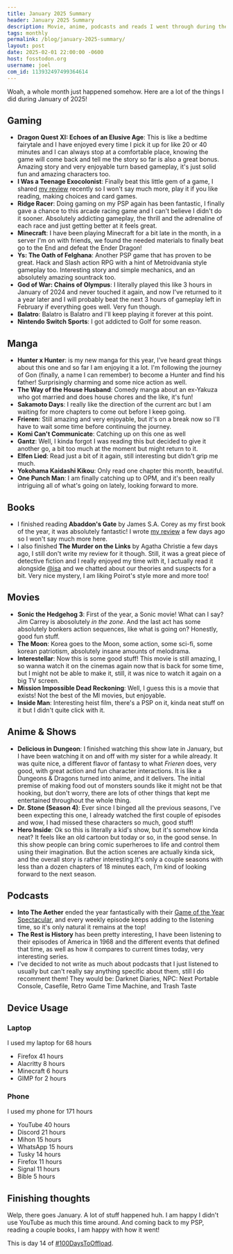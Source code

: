 ```yaml
---
title: January 2025 Summary
header: January 2025 Summary
description: Movie, anime, podcasts and reads I went through during the first month of the year
tags: monthly
permalink: /blog/january-2025-summary/
layout: post
date: 2025-02-01 22:00:00 -0600
host: fosstodon.org
username: joel
com_id: 113932497499364614
---
```


Woah, a whole month just happened somehow. Here are a lot of the things I did during January of 2025!

## Gaming

- __Dragon Quest XI: Echoes of an Elusive Age__: This is like a bedtime fairytale and I have enjoyed every time I pick it up for like 20 or 40 minutes and I can always stop at a comfortable place, knowing the game will come back and tell me the story so far is also a great bonus. Amazing story and very enjoyable turn based gameplay, it's just solid fun and amazing characters too.
- __I Was a Teenage Exocolonist__: Finally beat this little gem of a game, I shared [my review](/blog/i-was-a-teenage-exocolonist) recently so I won't say much more, play it if you like reading, making choices and card games.
- __Ridge Racer__: Doing gaming on my PSP again has been fantastic, I finally gave a chance to this arcade racing game and I can't believe I didn't do it sooner. Absolutely addicting gameplay, the thrill and the adrenaline of each race and just getting better at it feels great.
- __Minecraft__: I have been playing Minecraft for a bit late in the month, in a server I'm on with friends, we found the needed materials to finally beat go to the End and defeat the Ender Dragon!
- __Ys: The Oath of Felghana__: Another PSP game that has proven to be great. Hack and Slash action RPG with a hint of Metroidvania style gameplay too. Interesting story and simple mechanics, and an absolutely amazing sountrack too.
- __God of War: Chains of Olympus__: I literally played this like 3 hours in January of 2024 and never touched it again, and now I've returned to it a year later and I will probably beat the next 3 hours of gameplay left in February if everything goes well. Very fun though.
- __Balatro__: Balatro is Balatro and I'll keep playing it forever at this point.
- __Nintendo Switch Sports__: I got addicted to Golf for some reason.

## Manga

- __Hunter x Hunter__: is my new manga for this year, I've heard great things about this one and so far I am enjoying it a lot. I'm following the journey of Gon (finally, a name I can remember) to become a Hunter and find his father! Surprisingly charming and some nice action as well.
- __The Way of the House Husband__: Comedy manga about an ex-Yakuza who got married and does house chores and the like, it's fun!
- __Sakamoto Days__: I really like the direction of the current arc but I am waiting for more chapters to come out before I keep going.
- __Frieren__: Still amazing and very enjoyable, but it's on a break now so I'll have to wait some time before continuing the journey.
- __Komi Can't Communicate__: Catching up on this one as well
- __Gantz__: Well, I kinda forgot I was reading this but decided to give it another go, a bit too much at the moment but might return to it.
- __Elfen Lied__: Read just a bit of it again, still interesting but didn't grip me much.
- __Yokohama Kaidashi Kikou__: Only read one chapter this month, beautiful.
- __One Punch Man__: I am finally catching up to OPM, and it's been really intriguing all of what's going on lately, looking forward to more.

## Books

- I finished reading __Abaddon's Gate__ by James S.A. Corey as my first book of the year, it was absolutely fantastic! I wrote [my review](/blog/abaddons-gate) a few days ago so I won't say much more here.
- I also finished __The Murder on the Links__ by Agatha Christie a few days ago, I still don't write my review for it though. Still, it was a great piece of detective fiction and I really enjoyed my time with it, I actually read it alongside [@isa](https://thenighthas.me/@isa) and we chatted about our theories and suspects for a bit. Very nice mystery, I am liking Poirot's style more and more too!

## Movies

- __Sonic the Hedgehog 3__: First of the year, a Sonic movie! What can I say? Jim Carrey is abosolutely _in the zone_. And the last act has some absolutely bonkers action sequences, like what is going on? Honestly, good fun stuff.
- __The Moon__: Korea goes to the Moon, some action, some sci-fi, some korean patriotism, absolutely insane amounts of melodrama.
- __Interestellar__: Now this is some good stuff! This movie is still amazing, I so wanna watch it on the cinemas again now that is back for some time, but I might not be able to make it, still, it was nice to watch it again on a big TV screen.
- __Mission Impossible Dead Reckoning__: Well, I guess this is a movie that exists! Not the best of the MI movies, but enjoyable.
- __Inside Man__: Interesting heist film, there's a PSP on it, kinda neat stuff on it but I didn't quite click with it.

## Anime & Shows

- __Delicious in Dungeon__: I finished watching this show late in January, but I have been watching it on and off with my sister for a while already. It was quite nice, a different flavor of fantasy to what _Frieren_ does, very good, with great action and fun character interactions. It is like a Dungeons & Dragons turned into anime, and it delivers. The initial premise of making food out of monsters sounds like it might not be that hooking, but don't worry, there are lots of other things that kept me entertained throughout the whole thing.
- __Dr. Stone (Season 4)__: Ever since I binged all the previous seasons, I've been expecting this one, I already watched the first couple of episodes and wow, I had missed these characters so much, good stuff!
- __Hero Inside__: Ok so this is literally a kid's show, but it's somehow kinda neat? It feels like an old cartoon but today or so, in the good sense. In this show people can bring comic superheroes to life and control them using their imagination. But the action scenes are actually kinda sick, and the overall story is rather interesting.It's only a couple seasons with less than a dozen chapters of 18 minutes each, I'm kind of looking forward to the next season.

## Podcasts

- __Into The Aether__ ended the year fantastically with their [Game of the Year Spectacular](https://intothecast.transistor.fm/episodes/the-2024-game-of-the-year-spectacular), and every weekly episode keeps adding to the listening time, so it's only natural it remains at the top!
- __The Rest is History__ has been pretty interesting, I have been listening to their episodes of America in 1968 and the different events that defined that time, as well as how it compares to current times today, very interesting series.
- I've decided to not write as much about podcasts that I just listened to usually but can't really say anything specific about them, still I do recomment them! They would be: Darknet Diaries, NPC: Next Portable Console, Casefile, Retro Game Time Machine, and Trash Taste

## Device Usage

### Laptop

I used my laptop for 68 hours

- Firefox 41 hours
- Alacritty 8 hours
- Minecraft 6 hours
- GIMP for 2 hours

### Phone

I used my phone for 171 hours

- YouTube 40 hours
- Discord 21 hours
- Mihon 15 hours
- WhatsApp 15 hours
- Tusky 14 hours
- Firefox 11 hours
- Signal 11 hours
- Bible 5 hours

## Finishing thoughts

Welp, there goes January. A lot of stuff happened huh. I am happy I didn't use YouTube as much this time around. And coming back to my PSP, reading a couple books, I am happy with how it went!

This is day 14 of [#100DaysToOffload](https://100daystooffload.com).

